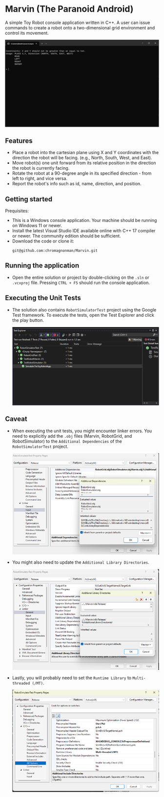 # Marvin (The Paranoid Android)
A simple Toy Robot console application written in C++. A user can issue commands to create a robot onto a two-dimensional grid environment and control its movement.

![Menu](Menu.png)

## Features

- Place a robot into the cartesian plane using X and Y coordinates with the direction the robot will be facing. (e.g., North, South, West, and East).
- Move robot(s) one unit forward from its relative position in the direction the robot is currently facing.
- Rotate the robot at a 90-degree angle in its specified direction - from left to right, and vice versa.
- Report the robot's info such as id, name, direction, and position.

## Getting started
Prequisites:
- This is a Windows console application. Your machine should be running on Windows 11 or newer.
- Install the latest Visual Studio IDE available online with C++ 17 compiler or newer. The community edition should be sufficient.
- Download the code or clone it:
	```
	git@github.com:chromagnonman/Marvin.git
	```
## Running the application
-  Open the entire solution or project by double-clicking on the `.sln` or `.vcxproj` file. Pressing `CTRL + F5` should run the console application.

## Executing the Unit Tests
- The solution also contains `RobotSimulatorTest` project using the Google Test framework. To execute the tests, open the Test Explorer and click the play button.

	![TestExplorer](TestExplorer.png)

## Caveat
- When executing the unit tests, you might encounter linker errors. You need to explicitly add the `.obj` files (Marvin, RobotGrid, and RobotSimulator) to the `Additional Dependencies`
  of the `RobotSimulatorTest` project.

	![Linker](Linker.png)
- You might also need to update the `Additional Library Directories`.

	![IncludeDirectories](IncludeDirectories.png)
- Lastly, you will probably need to set the `Runtime Library` to `Multi-threaded (/MT)`.

	![RuntimeLibrary](RuntimeLibrary.png)
	

